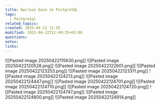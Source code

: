 ```yaml
---
title: Быстрая База по PostgreSQL
tags:
  - PostgreSql
related_topics: 
created: 2025-04-22 11:55
modified: 2025-04-22T12:49:25+03:00
questions: 
notes: 
links: 
---
```



![[Pasted image 20250422115630.png]]
 ![[Pasted image 20250422120528.png]]
  ![[Pasted image 20250422122601.png]]
  ![[Pasted image 20250422123253.png]]
  ![[Pasted image 20250422123311.png]]
  ![[Pasted image 20250422124213.png]]
  ![[Pasted image 20250422124447.png]]
  ![[Pasted image 20250422124701.png]]
![[Pasted image 20250422124710.png]]
![[Pasted image 20250422124720.png]]
![[Pasted image 20250422124747.png]]
![[Pasted image 20250422124800.png]]
![[Pasted image 20250422124914.png]]
